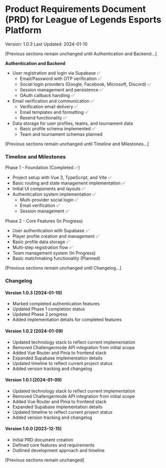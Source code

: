 # Product Requirements Document (PRD) for League of Legends Esports Platform
Version: 1.0.3
Last Updated: 2024-01-10

[Previous sections remain unchanged until Authentication and Backend...]

**Authentication and Backend**

- User registration and login via Supabase ✅
  - Email/Password with OTP verification ✅
  - Social login providers (Google, Facebook, Microsoft, Discord) ✅
  - Session management and persistence ✅
  - OAuth callback handling ✅
- Email verification and communication ✅
  - Verification email delivery ✅
  - Email templates and formatting ✅
  - Resend functionality ✅
- Data storage for user profiles, teams, and tournament data
  - Basic profile schema implemented ✅
  - Team and tournament schemas planned

[Previous sections remain unchanged until Timeline and Milestones...]

### Timeline and Milestones

Phase 1 - Foundation (Completed ✅)
- Project setup with Vue 3, TypeScript, and Vite ✅
- Basic routing and state management implementation ✅
- Initial UI components and layouts ✅
- Authentication system implementation ✅
  - Multi-provider social login ✅
  - Email verification ✅
  - Session management ✅

Phase 2 - Core Features (In Progress)
- User authentication with Supabase ✅
- Player profile creation and management ✅
- Basic profile data storage ✅
- Multi-step registration flow ✅
- Team management system (In Progress)
- Basic matchmaking functionality (Planned)

[Previous sections remain unchanged until Changelog...]

### Changelog

#### Version 1.0.3 (2024-01-10)
- Marked completed authentication features
- Updated Phase 1 completion status
- Updated Phase 2 progress
- Added implementation details for completed features

#### Version 1.0.2 (2024-01-09)
- Updated technology stack to reflect current implementation
- Removed Challengermode API integration from initial scope
- Added Vue Router and Pinia to frontend stack
- Expanded Supabase implementation details
- Updated timeline to reflect current project status
- Added version tracking and changelog

#### Version 1.0.1 (2024-01-09)
- Updated technology stack to reflect current implementation
- Removed Challengermode API integration from initial scope
- Added Vue Router and Pinia to frontend stack
- Expanded Supabase implementation details
- Updated timeline to reflect current project status
- Added version tracking and changelog

#### Version 1.0.0 (2023-12-15)
- Initial PRD document creation
- Defined core features and requirements
- Outlined development approach and timeline

[Previous sections remain unchanged]
